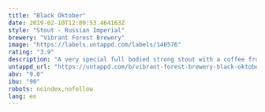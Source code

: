 ```yaml
---
title: "Black Oktober"
date: 2019-02-10T12:09:53.464163Z
style: "Stout - Russian Imperial"
brewery: "Vibrant Forest Brewery"
image: "https://labels.untappd.com/labels/140576"
rating: "3.9"
description: "A very special full bodied strong stout with a coffee froth style head which leads to a rich aroma of bitter chocolate and liquorice. The taste is bitter, alcoholic and warming with a dry roasted-grain finish."
untappd_url: "https://untappd.com/b/vibrant-forest-brewery-black-oktober/140576"
abv: "9.0"
ibu: "90"
robots: noindex,nofollow
lang: en
---
```

